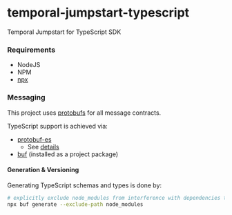 # temporal-jumpstart-typescript
Temporal Jumpstart for TypeScript SDK

### Requirements

* NodeJS
* NPM
* [npx](https://docs.npmjs.com/cli/v10/commands/npx)

### Messaging 

This project uses [protobufs](https://protobuf.dev/) for all message contracts.

TypeScript support is achieved via:
* [protobuf-es](https://github.com/bufbuild/protobuf-es/tree/main)
  * See [details](https://buf.build/blog/protobuf-conformance)
* [buf](https://buf.build/) (installed as a project package)

#### Generation & Versioning

Generating TypeScript schemas and types is done by:
```sh
# explicitly exclude node_modules from interference with dependencies that use protobufs
npx buf generate --exclude-path node_modules
```